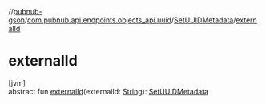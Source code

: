 //[pubnub-gson](../../../index.md)/[com.pubnub.api.endpoints.objects_api.uuid](../index.md)/[SetUUIDMetadata](index.md)/[externalId](external-id.md)

# externalId

[jvm]\
abstract fun [externalId](external-id.md)(externalId: [String](https://docs.oracle.com/javase/8/docs/api/java/lang/String.html)): [SetUUIDMetadata](index.md)
